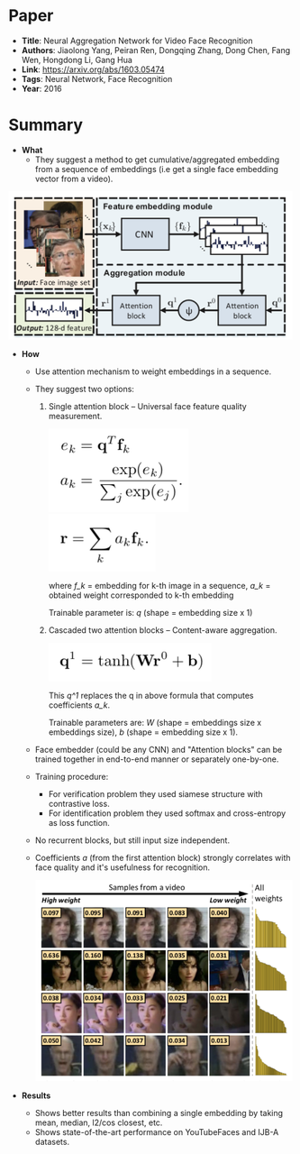 # Paper

* **Title**: Neural Aggregation Network for Video Face Recognition
* **Authors**: Jiaolong Yang, Peiran Ren, Dongqing Zhang, Dong Chen, Fang Wen, Hongdong Li, Gang Hua
* **Link**: https://arxiv.org/abs/1603.05474
* **Tags**: Neural Network, Face Recognition
* **Year**: 2016

# Summary

* **What**
  * They suggest a method to get cumulative/aggregated embedding from a sequence of embeddings (i.e get a single face embedding vector from a video).

![Pipeline](images/NAN_for_VideoFaceRecognition/NAN_pipeline.png?raw=true "Pipeline")

* **How**
  * Use attention mechanism to weight embeddings in a sequence.
  * They suggest two options:
  	1. Single attention block – Universal face feature quality measurement.
       
       ![First attention](images/NAN_for_VideoFaceRecognition/NAN_first_attention_formula.png?raw=true "First attention formula") ![First attention](images/NAN_for_VideoFaceRecognition/NAN_first_attention_result.png?raw=true "First attention output")
       
       where *f_k* = embedding for k-th image in a sequence, *a_k* = obtained weight corresponded to k-th embedding
       
       Trainable parameter is: *q* (shape = embedding size x 1)
  	2. Cascaded two attention blocks – Content-aware aggregation.
  	
  	   ![Second attention](images/NAN_for_VideoFaceRecognition/NAN_second_attention_results.png?raw=true "Second attention output")
  	   
  	   This *q^1* replaces the q in above formula that computes coefficients *a_k*.
  	   
  	   Trainable parameters are: *W* (shape = embeddings size x embeddings size), *b* (shape = embedding size x 1).
  * Face embedder (could be any CNN) and "Attention blocks" can be trained together in end-to-end manner or separately one-by-one.
  * Training procedure: 
  	* For verification problem they used siamese structure with contrastive loss.
  	* For identification problem they used softmax and cross-entropy as loss function.
  * No recurrent blocks, but still input size independent.
  * Coefficients *a* (from the first attention block) strongly correlates with face quality and it's usefulness for recognition.
  
    ![Face quality](images/NAN_for_VideoFaceRecognition/NAN_face_quality.png?raw=true "Face quality")
  
* **Results**
  * Shows better results than combining a single embedding by taking mean, median, l2/cos closest, etc.
  * Shows state-of-the-art performance on YouTubeFaces and IJB-A datasets.
